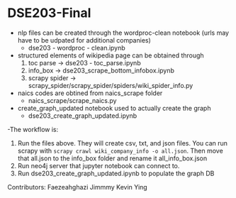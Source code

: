 # DSE203-Final

- nlp files can be created through the wordproc-clean notebook (urls may have to be udpated for additional companies)
    - dse203 - wordproc - clean.ipynb
- structured elements of wikipedia page can be obtained through 
    1. toc parse -> dse203 - toc_parse.ipynb
    2. info_box -> dse203_scrape_bottom_infobox.ipynb
    3. scrapy spider -> scrapy_spider/scrapy_spider/spiders/wiki_spider_info.py
- naics codes are obtined from naics_scrape folder
    - naics_scrape/scrape_naics.py
- create_graph_updated notebook used to actually create the graph
    - dse203_create_graph_updated.ipynb

-The workflow is:
1. Run the files above. They will create csv, txt, and json files. You can run scrapy with ```scrapy crawl wiki_company_info -o all.json```. Then move that all.json to the info_box folder and rename it all_info_box.json
2. Run neo4j server that jupyter notebook can connect to. 
3. Run dse203_create_graph_updated.ipynb to populate the graph DB


Contributors:
    Faezeahghazi
    Jimmmy
    Kevin
    Ying